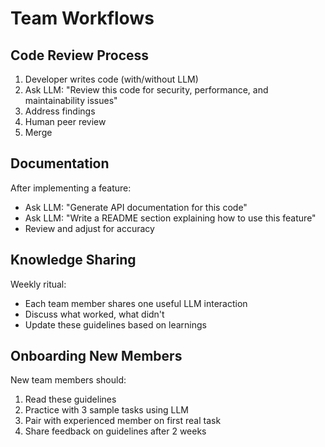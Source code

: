 # Team Workflows

## Code Review Process
1. Developer writes code (with/without LLM)
2. Ask LLM: "Review this code for security, performance, and maintainability issues"
3. Address findings
4. Human peer review
5. Merge

## Documentation
After implementing a feature:
- Ask LLM: "Generate API documentation for this code"
- Ask LLM: "Write a README section explaining how to use this feature"
- Review and adjust for accuracy

## Knowledge Sharing
Weekly ritual:
- Each team member shares one useful LLM interaction
- Discuss what worked, what didn't
- Update these guidelines based on learnings

## Onboarding New Members
New team members should:
1. Read these guidelines
2. Practice with 3 sample tasks using LLM
3. Pair with experienced member on first real task
4. Share feedback on guidelines after 2 weeks